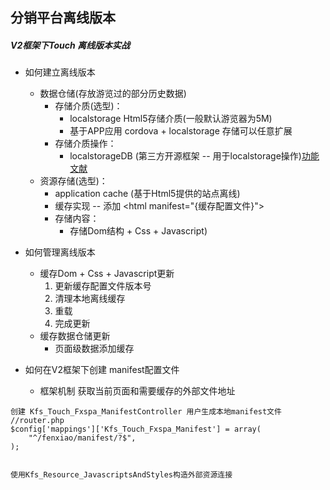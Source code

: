 ## 分销平台离线版本

##### V2框架下Touch 离线版本实战

* 如何建立离线版本

    * 数据仓储(存放游览过的部分历史数据)
        * 存储介质(选型)：
            * localstorage Html5存储介质(一般默认游览器为5M)
            * 基于APP应用 cordova + localstorage 存储可以任意扩展
        * 存储介质操作：
            * localstorageDB (第三方开源框架 -- 用于localstorage操作)[功能文献](https://github.com/knadh/localStorageDB)
    * 资源存储(选型)：
        * application cache (基于Html5提供的站点离线)
        * 缓存实现 -- 添加 \<html manifest="{缓存配置文件}"\>
        * 存储内容：
            * 存储Dom结构 + Css + Javascript)
* 如何管理离线版本
    * 缓存Dom + Css + Javascript更新
        1. 更新缓存配置文件版本号
        2. 清理本地离线缓存
        3. 重载
        4. 完成更新
    * 缓存数据仓储更新
        * 页面级数据添加缓存

* 如何在V2框架下创建 manifest配置文件
    * 框架机制 获取当前页面和需要缓存的外部文件地址

````
创建 Kfs_Touch_Fxspa_ManifestController 用户生成本地manifest文件
//router.php
$config['mappings']['Kfs_Touch_Fxspa_Manifest'] = array(
    "^/fenxiao/manifest/?$",
);


使用Kfs_Resource_JavascriptsAndStyles构造外部资源连接
````
